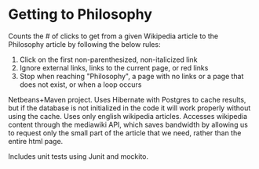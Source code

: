 # Getting to Philosophy
Counts the # of clicks to get from a given Wikipedia article to the Philosophy article by following the below rules:

  1. Click on the first non-parenthesized, non-italicized link
  2. Ignore external links, links to the current page, or red links
  3. Stop when reaching "Philosophy", a page with no links or a page that does not exist, or when a loop occurs

Netbeans+Maven project. Uses Hibernate with Postgres to cache results, but if the database is not initialized in the code it will work properly without using the cache. Uses only english wikipedia articles. Accesses wikipedia content through the mediawiki API, which saves bandwidth by allowing us to request only the small part of the article that we need, rather than the entire html page. 

Includes unit tests using Junit and mockito.
